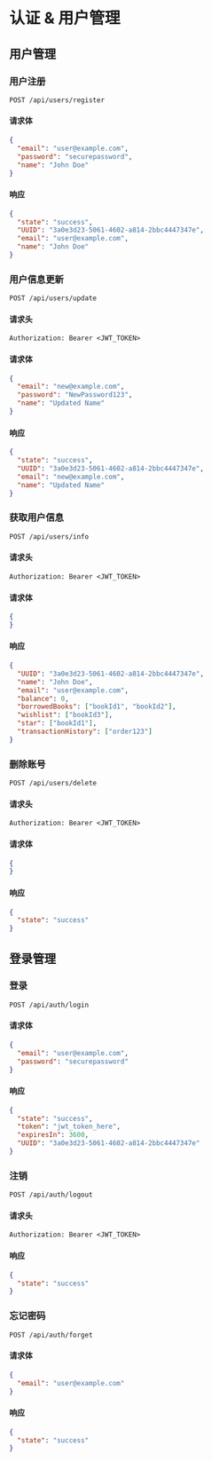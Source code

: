 # 认证 & 用户管理

## 用户管理

### 用户注册

```http
POST /api/users/register
```

#### 请求体

```json
{
  "email": "user@example.com",
  "password": "securepassword",
  "name": "John Doe"
}
```

#### 响应

```json
{
  "state": "success",
  "UUID": "3a0e3d23-5061-4602-a814-2bbc4447347e",
  "email": "user@example.com",
  "name": "John Doe"
}
```

### 用户信息更新

```http
POST /api/users/update
```

#### 请求头

```http
Authorization: Bearer <JWT_TOKEN>
```

#### 请求体

```json
{
  "email": "new@example.com",
  "password": "NewPassword123",
  "name": "Updated Name"
}
```

#### 响应

```json
{
  "state": "success",
  "UUID": "3a0e3d23-5061-4602-a814-2bbc4447347e",
  "email": "new@example.com",
  "name": "Updated Name"
}
```

### 获取用户信息

```http
POST /api/users/info
```

#### 请求头

```http
Authorization: Bearer <JWT_TOKEN>
```

#### 请求体

```json
{
}
```

#### 响应

```json
{
  "UUID": "3a0e3d23-5061-4602-a814-2bbc4447347e",
  "name": "John Doe",
  "email": "user@example.com",
  "balance": 0,
  "borrowedBooks": ["bookId1", "bookId2"],
  "wishlist": ["bookId3"],
  "star": ["bookId1"],
  "transactionHistory": ["order123"]
}
```

### 删除账号

```http
POST /api/users/delete
```

#### 请求头

```http
Authorization: Bearer <JWT_TOKEN>
```

#### 请求体

```json
{
}
```

#### 响应

```json
{
  "state": "success"
}
```

## 登录管理

### 登录

```http
POST /api/auth/login
```

#### 请求体

```json
{
  "email": "user@example.com",
  "password": "securepassword"
}
```

#### 响应

```json
{
  "state": "success",
  "token": "jwt_token_here",
  "expiresIn": 3600,
  "UUID": "3a0e3d23-5061-4602-a814-2bbc4447347e"
}
```

### 注销

```http
POST /api/auth/logout
```

#### 请求头

```http
Authorization: Bearer <JWT_TOKEN>
```

#### 响应

```json
{
  "state": "success"
}
```

### 忘记密码

```http
POST /api/auth/forget
```

#### 请求体

```json
{
  "email": "user@example.com"
}
```

#### 响应

```json
{
  "state": "success"
}
```